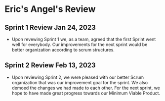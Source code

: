# Eric's Angel's Review
## Sprint 1 Review Jan 24, 2023
- Upon revewing Sprint 1 we, as a team, agreed that the first Sprint went well for everybody. Our improvements for the next sprint would be better organization according to scrum structures.

## Sprint 2 Review Feb 13, 2023
- Upon reviewing Sprint 2, we were pleased with our better Scrum organization that was our improvement goal for the sprint. We also demoed the changes we had made to each other. For the next sprint, we hope to have made great progress towards our Minimum Viable Product.

